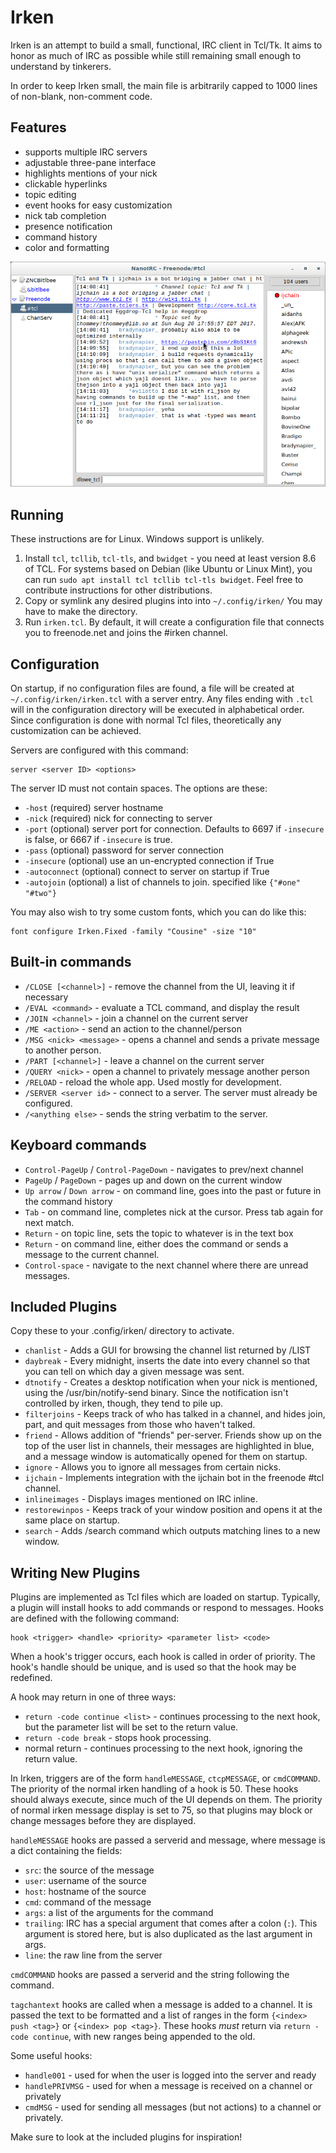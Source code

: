 Irken
=======

Irken is an attempt to build a small, functional, IRC client in Tcl/Tk.  It
aims to honor as much of IRC as possible while still remaining small enough to
understand by tinkerers.

In order to keep Irken small, the main file is arbitrarily capped to 1000
lines of non-blank, non-comment code.

Features
--------

- supports multiple IRC servers
- adjustable three-pane interface
- highlights mentions of your nick
- clickable hyperlinks
- topic editing
- event hooks for easy customization
- nick tab completion
- presence notification
- command history
- color and formatting

![Screenshot](https://raw.githubusercontent.com/dlowe-net/irken/master/screenshot.png)

Running
-------

These instructions are for Linux.  Windows support is unlikely.

1. Install `tcl`, `tcllib`, `tcl-tls`, and `bwidget` - you need at least version
   8.6 of TCL.  For systems based on Debian (like Ubuntu or Linux
   Mint), you can run `sudo apt install tcl tcllib tcl-tls bwidget`.  Feel
   free to contribute instructions for other distributions.
2. Copy or symlink any desired plugins into into `~/.config/irken/`  You may
   have to make the directory.
3. Run `irken.tcl`. By default, it will create a configuration file that
   connects you to freenode.net and joins the #irken channel.

Configuration
-------------

On startup, if no configuration files are found, a file will be created at
`~/.config/irken/irken.tcl` with a server entry.  Any files ending with
`.tcl` will in the configuration directory will be executed in alphabetical
order.  Since configuration is done with normal Tcl files, theoretically any
customization can be achieved.

Servers are configured with this command:

    server <server ID> <options>

The server ID must not contain spaces.  The options are these:

* `-host` (required) server hostname
* `-nick` (required) nick for connecting to server
* `-port` (optional) server port for connection.  Defaults to 6697 if `-insecure` is
  false, or 6667 if `-insecure` is true.
* `-pass` (optional) password for server connection
* `-insecure` (optional) use an un-encrypted connection if True
* `-autoconnect` (optional) connect to server on startup if True
* `-autojoin` (optional) a list of channels to join.  specified like `{"#one" "#two"}`

You may also wish to try some custom fonts, which you can do like this:

    font configure Irken.Fixed -family "Cousine" -size "10"

Built-in commands
-----------------

* `/CLOSE [<channel>]` - remove the channel from the UI, leaving it if necessary
* `/EVAL <command>` - evaluate a TCL command, and display the result
* `/JOIN <channel>` - join a channel on the current server
* `/ME <action>` - send an action to the channel/person
* `/MSG <nick> <message>` - opens a channel and sends a private message to another person.
* `/PART [<channel>]` - leave a channel on the current server
* `/QUERY <nick>` - open a channel to privately message another person
* `/RELOAD` - reload the whole app.  Used mostly for development.
* `/SERVER <server id>` - connect to a server.  The server must already be configured.
* `/<anything else>` - sends the string verbatim to the server.

Keyboard commands
-----------------

* `Control-PageUp` / `Control-PageDown` - navigates to prev/next channel
* `PageUp` / `PageDown` - pages up and down on the current window
* `Up arrow` / `Down arrow` - on command line, goes into the past or future in the command history
* `Tab` - on command line, completes nick at the cursor.  Press tab again for
  next match.
* `Return` - on topic line, sets the topic to whatever is in the text box
* `Return` - on command line, either does the command or sends a message to the
  current channel.
* `Control-space` - navigate to the next channel where there are unread
  messages.

Included Plugins
----------------

Copy these to your .config/irken/ directory to activate.

* `chanlist` - Adds a GUI for browsing the channel list returned by /LIST
* `daybreak` - Every midnight, inserts the date into every channel so that you
  can tell on which day a given message was sent.
* `dtnotify` - Creates a desktop notification when your nick is mentioned, using
  the /usr/bin/notify-send binary.  Since the notification isn't controlled by
  irken, though, they tend to pile up.
* `filterjoins` - Keeps track of who has talked in a channel, and hides
  join, part, and quit messages from those who haven't talked.
* `friend` - Allows addition of "friends" per-server.  Friends show up on the
  top of the user list in channels, their messages are highlighted in blue, and
  a message window is automatically opened for them on startup.
* `ignore` - Allows you to ignore all messages from certain nicks.
* `ijchain` - Implements integration with the ijchain bot in the freenode #tcl
channel.
* `inlineimages` - Displays images mentioned on IRC inline.
* `restorewinpos` - Keeps track of your window position and opens it at the same
place on startup.
* `search` - Adds /search <pattern> command which outputs matching lines to
  a new window.

Writing New Plugins
-------------------

Plugins are implemented as Tcl files which are loaded on startup.  Typically, a
plugin will install hooks to add commands or respond to messages.  Hooks are
defined with the following command:

    hook <trigger> <handle> <priority> <parameter list> <code>

When a hook's trigger occurs, each hook is called in order of priority.  The
hook's handle should be unique, and is used so that the hook may be redefined.

A hook may return in one of three ways:

- `return -code continue <list>` - continues processing to the next hook, but
  the parameter list will be set to the return value.
- `return -code break` - stops hook processing.
- normal return - continues processing to the next hook, ignoring the return
  value.

In Irken, triggers are of the form `handleMESSAGE`, `ctcpMESSAGE`, or
`cmdCOMMAND`.  The priority of the normal irken handling of a hook is 50.
These hooks should always execute, since much of the UI depends on them.  The
priority of normal irken message display is set to 75, so that plugins may
block or change messages before they are displayed.

`handleMESSAGE` hooks are passed a serverid and message, where message is a
dict containing the fields:

- `src`: the source of the message
- `user`: username of the source
- `host`: hostname of the source
- `cmd`: command of the message
- `args`: a list of the arguments for the command
- `trailing`: IRC has a special argument that comes after a colon (`:`).  This
  argument is stored here, but is also duplicated as the last argument in args.
- `line`: the raw line from the server

`cmdCOMMAND` hooks are passed a serverid and the string following the command.

`tagchantext` hooks are called when a message is added to a channel.  It is
passed the text to be formatted and a list of ranges in the form `{<index> push
<tag>}` or `{<index> pop <tag>}`.  These hooks *must* return via `return -code
continue`, with new ranges being appended to the old.

Some useful hooks:

- `handle001` - used for when the user is logged into the server and ready
- `handlePRIVMSG` - used for when a message is received on a channel or privately
- `cmdMSG` - used for sending all messages (but not actions) to a channel or
  privately.

Make sure to look at the included plugins for inspiration!
